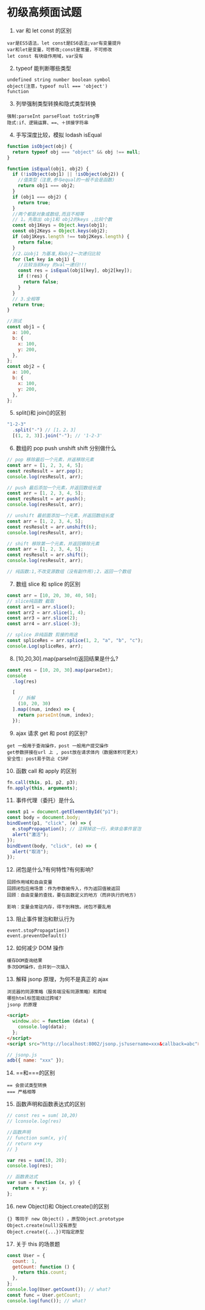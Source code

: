 # 初级高频面试题

1. var 和 let const 的区别

```
var是ES5语法，let const是ES6语法;var有变量提升
var和let是变量，可修改;const是常量，不可修改
let const 有块级作用域，var没有
```

2. typeof 能判断哪些类型

```
undefined string number boolean symbol
object(注意，typeof null === 'object')
function
```

3. 列举强制类型转换和隐式类型转换

```
强制:parseInt parseFloat toString等
隐式:if、逻辑运算、==、＋拼接字符串
```

4. 手写深度比较，模拟 lodash isEqual

```js
function isObject(obj) {
  return typeof obj === "object" && obj !== null;
}

function isEqual(obj1, obj2) {
  if (!isObject(obj1) || !isObject(obj2)) {
    //值类型（注意,参与equal的一般不会是函数)
    return obj1 === obj2;
  }
  if (obj1 === obj2) {
    return true;
  }
  //两个都是对象或数组,而且不相等
  // 1。先取出 obj1和 obj2的keys ,比较个数
  const obj1Keys = Object.keys(obj1);
  const obj2Keys = Object.keys(obj2);
  if (obj1Keys.length !== tobj2Keys.length) {
    return false;
  }
  //2.以obj1 为基准,和obj2一次递归比较
  for (let key in obj1) {
    //比较当前key 的val一递归!!!
    const res = isEqual(obj1[key], obj2[key]);
    if (!res) {
      return false;
    }
  }
  // 3.全相等
  return true;
}

//测试
const obj1 = {
  a: 100,
  b: {
    x: 100,
    y: 200,
  },
};
const obj2 = {
  a: 100,
  b: {
    x: 100,
    y: 200,
  },
};
```

5. split()和 join()的区别

```js
"1-2-3"
  .split("-") // [1，2，3]
  [(1, 2, 3)].join("-"); // '1-2-3'
```

6. 数组的 pop push unshift shift 分别做什么

```js
// pop 移除最后一个元素，并返移除元素
const arr = [1, 2, 3, 4, 5];
const resResult = arr.pop();
console.log(resResult, arr);

// push 最后添加一个元素，并返回数组长度
const arr = [1, 2, 3, 4, 5];
const resResult = arr.push();
console.log(resResult, arr);

// unshift 最前面添加一个元素，并返回数组长度
const arr = [1, 2, 3, 4, 5];
const resResult = arr.unshift(6);
console.log(resResult, arr);

// shift 移除第一个元素，并返回移除元素
const arr = [1, 2, 3, 4, 5];
const resResult = arr.shift();
console.log(resResult, arr);

// 纯函数:1,不改变源数组（没有副作用);2，返回一个数组
```

7. 数组 slice 和 splice 的区别

```js
const arr = [10, 20, 30, 40, 50];
// slice纯函数 截取
const arr1 = arr.slice();
const arr2 = arr.slice(1, 4);
const arr3 = arr.slice(2);
const arr4 = arr.slice(-3);

// splice 非纯函数 剪接的用途
const spliceRes = arr.splice(1, 2, "a", "b", "c");
console.Log(spliceRes, arr);
```

8. [10,20,30].map(parseInt)返回结果是什么?

```js
const res = [10, 20, 30].map(parseInt);
console
  .log(res)

  [
    // 拆解
    (10, 20, 30)
  ].map((num, index) => {
    return parseInt(num, index);
  });
```

9. ajax 请求 get 和 post 的区别?

```
get 一般用于查询操作，post 一般用户提交操作
get参数拼接在url 上 , post放在请求体内（数据体积可更大)
安全性: post易于防止 CSRF
```

10. 函数 call 和 apply 的区别

```js
fn.call(this, p1, p2, p3);
fn.apply(this, arguments);
```

11. 事件代理（委托）是什么

```js
const p1 = document.getElementById("p1");
const body = document.body;
bindEvent(p1, "click", (e) => {
  e.stopPropagation(); // 注释掉这一行，来体会事件冒泡
  alert("激活");
});
bindEvent(body, "click", (e) => {
  alert("取消");
});
```

12. 闭包是什么?有何特性?有何影响?

```
回顾作用域和自由变量
回顾闭包应用场景︰作为参数被传入，作为返回值被返回
回顾︰自由变量的查找，要在函数定义的地方（而非执行的地方)

影响︰变量会常驻内存，得不到释放。闭包不要乱用
```

13. 阻止事件冒泡和默认行为

```
event.stopPropagation()
event.preventDefault()
```

12. 如何减少 DOM 操作

```
缓存DOM查询结果
多次DOM操作，合并到一次插入
```

13. 解释 jsonp 原理，为何不是真正的 ajax

```
浏览器的同源策略（服务端没有同源策略）和跨域
哪些html标签能绕过跨域?
jsonp 的原理
```

```html
<script>
  window.abc = function (data) {
    console.log(data);
  };
</script>
<script src="http://localhost:8002/jsonp.js?username=xxx&callback=abc"></script>
```

```js
// jsonp.js
adb({ name: "xxx" });
```

14. ==和===的区别

```
== 会尝试类型转换
=== 严格相等
```

15. 函数声明和函数表达式的区别

```js
// const res = sum( 10,20)
// lconsole.log(res)

//函数声明
// function sum(x, y){
// return x+y
// }

var res = sum(10, 20);
console.log(res);

// 函数表达式
var sum = function (x, y) {
  return x + y;
};
```

16. new Object()和 Object.create()的区别

```
{} 等同于 new Object() ，原型Object.prototype
Object.create(null)没有原型
Object.create({...})可指定原型

```

17. 关于 this 的场景题

```js
const User = {
  count: 1,
  getCount: function () {
    return this.count;
  },
};
console.log(User.getCount()); // what?
const func = User.getCount;
console.log(func()); // what?
```
